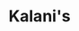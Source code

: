---
layout: place
title: "Kalani's"
permalink: /california/south-lake-tahoe/kalani-s.html
stateAbbr: CA
stateName: California
cityName: South Lake Tahoe
seo:
  name: "Kalani's"
  type: Restaurant
  links: http://kalanis.com/
description: "Fine-dining spot at the Heavenly Mountain base featuring Hawaiian eats & a variety of sushi rolls. Kalani's serves delicious sushi in South Lake Tahoe, California. Try fresh Japanese dishes for a great dining experience. Available for takeout, lunch, and dinner."
place_id: ChIJRV9f9HaQmYARS-KagE_VWFA
photos:
  - name: >-
      places/ChIJRV9f9HaQmYARS-KagE_VWFA/photos/AeeoHcLmgg7HWpi64VV3G3gZi5vhUezKkhMj_sH7Kd1kN06nq3KuZ6yvTJcghoO6iAi51V0CXAAeyLUCKABPOD8yMTWEVP0EraiKtDA00KKfV0TRFG81rbUQhnTVYhfP46XNUjwi4PW44pdQA2R0WW43L-QvUojvsrTju5YUFNDyUA2jcylXCXlRlSZD8HQPlU_SKJi7tAcR_mp9Rr5ci27LSUrqXNTrEPA7XayIn8T-TUvbNj8E56fyHXAwy3EX7luHUhMokU0Tqx8sY7OAbwIwQYAZePwxTSmBTIEf1X5heFnSGw
    widthPx: 2048
    heightPx: 1365
    authorAttributions:
      - displayName: Kalani's
        uri: https://maps.google.com/maps/contrib/115672398947819377464
        photoUri: >-
          https://lh3.googleusercontent.com/a-/ALV-UjU8FwN5_17UZ0J0SV1CmW84oh3ZTIZWiVeYbmxjhoxT4FAJJQ3R=s100-p-k-no-mo
    flagContentUri: >-
      https://www.google.com/local/imagery/report/?cb_client=maps_api_places.places_api&image_key=!1e10!2sAF1QipOgGxMp7ERExG9c27K2jPzBKkiAG9CFiozwMZQI&hl=en-US
    googleMapsUri: >-
      https://www.google.com/maps/place//data=!3m4!1e2!3m2!1sAF1QipOgGxMp7ERExG9c27K2jPzBKkiAG9CFiozwMZQI!2e10!4m2!3m1!1s0x80999076f45f5f45:0x5058d54f809ae24b
  - name: >-
      places/ChIJRV9f9HaQmYARS-KagE_VWFA/photos/AeeoHcK7dVP5TDrNA0kU5fdWjO5gSfDH3fuGQvkaqihRfWi15gQFxKBI3JLNqd0-pf44nBU8yqmtbVfuK3w1WC3lx2__J3Pn1hppiEMjgM5lf1W0_RjnYPyjc59vALiwXyju3pgjBA7LQLdU6aOFnlfb6y31Lvc_Tn_6S6ZFsqSTYTolXENKArcYvIEbWQ2tSR9OJ0J1DuFR3Sae2k-9jgbQetkliU6zm4CH75An7fkb_SF_pA2TZySZTwdUznDNpQ8XQeS4uGNzgMU89z3oaA8Tz8z7pUEwhylo7UzFhPMb8rwZIkBY49OxhjLExJhQ2S-3kl-c3XZdWEG3plE6a56yaJfqbtuEZj3TD6qzFTfMbZRvrbjDleqC9pCWcwFQ3AT6uzeu4TRT7PZsAajYiXasWi0LvJ1vyuti7hJqFg86Ylw
    widthPx: 3024
    heightPx: 4032
    authorAttributions:
      - displayName: John Mukhar
        uri: https://maps.google.com/maps/contrib/100154332780439037499
        photoUri: >-
          https://lh3.googleusercontent.com/a/ACg8ocI0YP0yhGtoP6SovswfYHJkvFWxr6By5yyQs4g6KCgJlielyg=s100-p-k-no-mo
    flagContentUri: >-
      https://www.google.com/local/imagery/report/?cb_client=maps_api_places.places_api&image_key=!1e10!2sCIHM0ogKEICAgMDwjseIKQ&hl=en-US
    googleMapsUri: >-
      https://www.google.com/maps/place//data=!3m4!1e2!3m2!1sCIHM0ogKEICAgMDwjseIKQ!2e10!4m2!3m1!1s0x80999076f45f5f45:0x5058d54f809ae24b
  - name: >-
      places/ChIJRV9f9HaQmYARS-KagE_VWFA/photos/AeeoHcKxnLEXosq0IHdobtw3sL-X7VGg8yO7KEzgrrkANTC0hnqA9EqKJ7ewXDSOLNZDdYcG0OLZp7FpN4KPCN-Jo2uhtuWwLB-3cRrpdVAEdeUnC1kFuhWct1Capa2G3xhO3qLAgg1EfeBkQmeR62NGimTYWRf2NsDJFxWdcKzr6JhrTaHwyEzn2mR0jojwRUTHtOddGfFuxvzC9euT6mA-_nx2iekqcZ8-hNJo8EYOEl91k8-iOn15MvTmgSE1QGxD1lEYbQUKo53QZ15ijZR8FczRHyUIH7Xmjj5ZVuDuGCz20Q
    widthPx: 2048
    heightPx: 1365
    authorAttributions:
      - displayName: Kalani's
        uri: https://maps.google.com/maps/contrib/115672398947819377464
        photoUri: >-
          https://lh3.googleusercontent.com/a-/ALV-UjU8FwN5_17UZ0J0SV1CmW84oh3ZTIZWiVeYbmxjhoxT4FAJJQ3R=s100-p-k-no-mo
    flagContentUri: >-
      https://www.google.com/local/imagery/report/?cb_client=maps_api_places.places_api&image_key=!1e10!2sAF1QipN6f0ZhXcoT8mGmGkk-GcAO1mIB8Qau-JXp34Fs&hl=en-US
    googleMapsUri: >-
      https://www.google.com/maps/place//data=!3m4!1e2!3m2!1sAF1QipN6f0ZhXcoT8mGmGkk-GcAO1mIB8Qau-JXp34Fs!2e10!4m2!3m1!1s0x80999076f45f5f45:0x5058d54f809ae24b
  - name: >-
      places/ChIJRV9f9HaQmYARS-KagE_VWFA/photos/AeeoHcLOeC6gDxiLiKmRgmRb1v4FXE2t98llCGjGzTrAiEuITXOAYi5p-aR4r-ETZStZcb-wGG-OSiFJNjesl0Mi17SVW3nG6q7LZdKa_xog7jAVIWPtYFEstW4LZ7yWaxyJlScTNuzUyG2t7nYfBdcJuqpnwMOlpBUvh6-DvEcsU4T8d5ovkfhtK6VZMunAhkLzXvCvjvhyMiqlRThG4ABLlFwbU7E11UMn3DOMUxCvYpbKBO1rCIUxJ9_Sa-dmz0jPZ8kJusENeDqpetjJTO9xro9dyVex94LrSm9iGr3_641QfNhMhXNP216QNLWOxRyTtiddM5rmOE1RDCzvVye7MFfHn2rLVy_CFQMZ9s4VjHqYQSpXUXTz7yvcwMp9GnDS-1AY8uuZjlja9TV8MopRSMKZjJ5mkIWi2VItZ9YNQsF_jA
    widthPx: 4800
    heightPx: 3600
    authorAttributions:
      - displayName: John Mukhar
        uri: https://maps.google.com/maps/contrib/100154332780439037499
        photoUri: >-
          https://lh3.googleusercontent.com/a/ACg8ocI0YP0yhGtoP6SovswfYHJkvFWxr6By5yyQs4g6KCgJlielyg=s100-p-k-no-mo
    flagContentUri: >-
      https://www.google.com/local/imagery/report/?cb_client=maps_api_places.places_api&image_key=!1e10!2sCIHM0ogKEICAgMDwjoe3WQ&hl=en-US
    googleMapsUri: >-
      https://www.google.com/maps/place//data=!3m4!1e2!3m2!1sCIHM0ogKEICAgMDwjoe3WQ!2e10!4m2!3m1!1s0x80999076f45f5f45:0x5058d54f809ae24b
  - name: >-
      places/ChIJRV9f9HaQmYARS-KagE_VWFA/photos/AeeoHcK0DNZUWmlsD1iPAcrS8fflMClVKHzAbrli-gwXZNjM7bvJUyehMr8PYjDcA45iCo8tHsPd0ivUAJ8M3RIntpLzsHp7dOqx8DUWR6Mg962o_rXdJIe96Asdm3zoWrSLUxow5Z2aDU9M1mPjaFqNex6WjiY5svl3FRz_NuKN0LfG6PvJ7IhbAtdo4JjoeSMVqvpWojHG_-Gc0JccxGFWBagUB-WAbaPJSqqSV-gi9qwZpXOz6Qocfbej1OeGc82bOHuIUO0Ib7Aelxrv8Y3YFFHW21DVtESsXwOSjTj4MW8ALyrhVwBITpzjgnVpAcoH0TCcVZ1WrRbDBOcKkQcZY8WY3X_3wkKfjZt2dwQJYH9C1nGTO7i7lecNU8E6Ml6Zij2D_miJ6vAAnEjPd4k6YJftun7xwv_5URpS5S1IDLClcQbV
    widthPx: 4800
    heightPx: 3600
    authorAttributions:
      - displayName: John Mukhar
        uri: https://maps.google.com/maps/contrib/100154332780439037499
        photoUri: >-
          https://lh3.googleusercontent.com/a/ACg8ocI0YP0yhGtoP6SovswfYHJkvFWxr6By5yyQs4g6KCgJlielyg=s100-p-k-no-mo
    flagContentUri: >-
      https://www.google.com/local/imagery/report/?cb_client=maps_api_places.places_api&image_key=!1e10!2sCIHM0ogKEICAgMDwjseIyQE&hl=en-US
    googleMapsUri: >-
      https://www.google.com/maps/place//data=!3m4!1e2!3m2!1sCIHM0ogKEICAgMDwjseIyQE!2e10!4m2!3m1!1s0x80999076f45f5f45:0x5058d54f809ae24b
  - name: >-
      places/ChIJRV9f9HaQmYARS-KagE_VWFA/photos/AeeoHcIg458JJ5WGpeM2cZ1VQk_166YX1zN7EOIKOlL2clIbD1I4ioE2fxmIiECsoBKdG2btqKnalR3FVEGddwL5PkJRaMSLvMEiBw9OPUnZoKmaStHilqX0FjEWvw-dLAxlEWTkT3V90e00JuXeJAhkdEJbtwNL9MH45f1ltf5SwHEzzbgouyXGJuIs5g0ZHgC1-PkGzfSqJDnC-6G5xAKV9gK2cs47kY47OnqJ2QFhB8q1vptzyy0zarmQyvofkEx7MMwfd_bWVAQARajpGv7KZTfVYFaBLvsWOlTstS0bMF_nxA
    widthPx: 2048
    heightPx: 1365
    authorAttributions:
      - displayName: Kalani's
        uri: https://maps.google.com/maps/contrib/115672398947819377464
        photoUri: >-
          https://lh3.googleusercontent.com/a-/ALV-UjU8FwN5_17UZ0J0SV1CmW84oh3ZTIZWiVeYbmxjhoxT4FAJJQ3R=s100-p-k-no-mo
    flagContentUri: >-
      https://www.google.com/local/imagery/report/?cb_client=maps_api_places.places_api&image_key=!1e10!2sAF1QipNx_lRDCuVjOSFSFmVvj1TIbzCcEGOpJt2Vur1-&hl=en-US
    googleMapsUri: >-
      https://www.google.com/maps/place//data=!3m4!1e2!3m2!1sAF1QipNx_lRDCuVjOSFSFmVvj1TIbzCcEGOpJt2Vur1-!2e10!4m2!3m1!1s0x80999076f45f5f45:0x5058d54f809ae24b
  - name: >-
      places/ChIJRV9f9HaQmYARS-KagE_VWFA/photos/AeeoHcI1nPyGwBk-4JV7GRDMz3ZSJt_G106LQcYh5cEoVcNNmuvZPSirHmEDikEkSoSPKyTAeNYHStL6u5nGCPcqgmj3W0L8yHRUuC6XlGZbZIYacZW4-65VRx9vhzXRRyAyMQtwRbhCRboAE453C-GHAZntr5dCcFH1caUVd1iE5RCM20f_ojlvWJwvIgSoj7hUX3fN8iuqqmj4y-9KrxyX1pY7t-ivfeFOth72Qf1cmBWFrjVl-bSXrMX3vsBlqdTjM1dm8I0w2nU2hYao_fWrsQXHFW-30ZtcdpbtE_GUqQaAUg
    widthPx: 2048
    heightPx: 1365
    authorAttributions:
      - displayName: Kalani's
        uri: https://maps.google.com/maps/contrib/115672398947819377464
        photoUri: >-
          https://lh3.googleusercontent.com/a-/ALV-UjU8FwN5_17UZ0J0SV1CmW84oh3ZTIZWiVeYbmxjhoxT4FAJJQ3R=s100-p-k-no-mo
    flagContentUri: >-
      https://www.google.com/local/imagery/report/?cb_client=maps_api_places.places_api&image_key=!1e10!2sAF1QipNVx5KQznzR0DycLsSJWJe1o3zzk9gMKV3OyX8_&hl=en-US
    googleMapsUri: >-
      https://www.google.com/maps/place//data=!3m4!1e2!3m2!1sAF1QipNVx5KQznzR0DycLsSJWJe1o3zzk9gMKV3OyX8_!2e10!4m2!3m1!1s0x80999076f45f5f45:0x5058d54f809ae24b
  - name: >-
      places/ChIJRV9f9HaQmYARS-KagE_VWFA/photos/AeeoHcJJsWzxhxlUNN8X8uKrmJOA5jPOsezgqeuB2HTL6MvwWWp2ZMNKrflALVrIJGwEfaoSqPvMl5-KQP3Sw19-EHHD3y2CMnpqGc9St5Is81L2fh3itspCOVW-Fj1cJnVq-bvKArQQVGMbBQozR1wPSD1CzDF1nGFL3fV_xMnnWlwmZXPQlx3RGRuQxww_kh1UjdR5xmW9mUqHVdPl4_zV9omUHEv1iD35a6zj5D4-qmFDAmVL_f4dhDK1jNwns2HqqxcwCfHphTEX03n8ysOb1odfBKjksey9s5hl89PBC5CsDw
    widthPx: 2048
    heightPx: 1365
    authorAttributions:
      - displayName: Kalani's
        uri: https://maps.google.com/maps/contrib/115672398947819377464
        photoUri: >-
          https://lh3.googleusercontent.com/a-/ALV-UjU8FwN5_17UZ0J0SV1CmW84oh3ZTIZWiVeYbmxjhoxT4FAJJQ3R=s100-p-k-no-mo
    flagContentUri: >-
      https://www.google.com/local/imagery/report/?cb_client=maps_api_places.places_api&image_key=!1e10!2sAF1QipMqxKpNJ9eBOsCuYqhtyRfvvwSMGtBBnZjVI_HS&hl=en-US
    googleMapsUri: >-
      https://www.google.com/maps/place//data=!3m4!1e2!3m2!1sAF1QipMqxKpNJ9eBOsCuYqhtyRfvvwSMGtBBnZjVI_HS!2e10!4m2!3m1!1s0x80999076f45f5f45:0x5058d54f809ae24b
  - name: >-
      places/ChIJRV9f9HaQmYARS-KagE_VWFA/photos/AeeoHcKZUpfhe00eqeSfx8O590MljLCWdp3vG_VoavHPyHnFREKmpNmHxbav925kp8LeRRfkDqZiE-hDdmI9YWipYkqtDnTq-jy2skwAIhy_LhMHN56-zsIKEmaRcrihqljldbRqGu4I0MQ2kFhh5O91hONC2w2Zs9VUndTef0Wm-SdKlG0cEi-APyq5GR41WfIHKAAvzRqhONd9gnYJfjAaZF9hDGrYHiazRy1BJFyW9irJMM7fvvQBAZCqJLZMem8Mg4a4xzuKwLDgdNMc2aen6Ksot09UoxyhdHN2FGGxuMR7jKn7OX05PWma6ePTEMB8521MzmoEb1_ASAdHvLxqFWNBivk9vPgyaOSMxGY5bhuOH61TXnLGklqwNQqgBLDJUyqDyHZ9ECnJnjvR5swVlmV2XJY7AX02vFty5_-OJk9b7A
    widthPx: 2925
    heightPx: 3468
    authorAttributions:
      - displayName: Brendan Kiely
        uri: https://maps.google.com/maps/contrib/117523430071286784872
        photoUri: >-
          https://lh3.googleusercontent.com/a-/ALV-UjU6_HO8R-zn8yYdWoHt0MWaJHW3D_ZXT9x7e7EMdB2pes4eBCpA0A=s100-p-k-no-mo
    flagContentUri: >-
      https://www.google.com/local/imagery/report/?cb_client=maps_api_places.places_api&image_key=!1e10!2sCIHM0ogKEICAgICry-KNSA&hl=en-US
    googleMapsUri: >-
      https://www.google.com/maps/place//data=!3m4!1e2!3m2!1sCIHM0ogKEICAgICry-KNSA!2e10!4m2!3m1!1s0x80999076f45f5f45:0x5058d54f809ae24b
  - name: >-
      places/ChIJRV9f9HaQmYARS-KagE_VWFA/photos/AeeoHcINYCth130q3_Evfq5HGfpgHRaRDxNINH0PbarupCl16SWHRIijGiHPlGdWYKLp80mfgFaNZxUXUrfkzm2U6diWWWo5kVXN51JqcZ8YuQAf-Q_QD7kUhm64dTMGzsBMUsedxMEX7ku6HyzM3-McwkmUG47lLzMDCdR3ecnBE-ePUoy-cUzX9nHu7wnUniYLoL1JO1Yq-MwIhvFBowCsw4Grr3iAAQqkoNmOYRVJeNlfCCHwP9JLkTO3BBkjc7CQJzlQyCjUx57NPbrf0njEYETfYatEztjuadZ0B44hd7xAIw
    widthPx: 4800
    heightPx: 3200
    authorAttributions:
      - displayName: Kalani's
        uri: https://maps.google.com/maps/contrib/115672398947819377464
        photoUri: >-
          https://lh3.googleusercontent.com/a-/ALV-UjU8FwN5_17UZ0J0SV1CmW84oh3ZTIZWiVeYbmxjhoxT4FAJJQ3R=s100-p-k-no-mo
    flagContentUri: >-
      https://www.google.com/local/imagery/report/?cb_client=maps_api_places.places_api&image_key=!1e10!2sAF1QipOY4qKk3ct44fmeiU_rsvPCBulkfy_7pZRT34Sh&hl=en-US
    googleMapsUri: >-
      https://www.google.com/maps/place//data=!3m4!1e2!3m2!1sAF1QipOY4qKk3ct44fmeiU_rsvPCBulkfy_7pZRT34Sh!2e10!4m2!3m1!1s0x80999076f45f5f45:0x5058d54f809ae24b
address: '1001 Heavenly Village Way #26, South Lake Tahoe, CA 96150, USA'
street: '1001 Heavenly Village Way #26'
city: South Lake Tahoe
state: CA
zip: '96150'
country: USA
neighborhood: null
latitude: '38.956021'
longitude: '-119.942831'
accessibility_options:
  wheelchairAccessibleParking: true
  wheelchairAccessibleEntrance: true
  wheelchairAccessibleRestroom: true
  wheelchairAccessibleSeating: true
business_status: OPERATIONAL
name: Kalani's
google_maps_links:
  directionsUri: >-
    https://www.google.com/maps/dir//''/data=!4m7!4m6!1m1!4e2!1m2!1m1!1s0x80999076f45f5f45:0x5058d54f809ae24b!3e0
  placeUri: https://maps.google.com/?cid=5789611858421539403
  writeAReviewUri: >-
    https://www.google.com/maps/place//data=!4m3!3m2!1s0x80999076f45f5f45:0x5058d54f809ae24b!12e1
  reviewsUri: >-
    https://www.google.com/maps/place//data=!4m4!3m3!1s0x80999076f45f5f45:0x5058d54f809ae24b!9m1!1b1
  photosUri: >-
    https://www.google.com/maps/place//data=!4m3!3m2!1s0x80999076f45f5f45:0x5058d54f809ae24b!10e5
primary_type: Restaurant
opening_hours:
  regular: null
  current: null
secondary_opening_hours:
  regular:
    weekdayDescriptions: null
    type: null
  current:
    weekdayDescriptions: null
    type: null
phone: (530) 544-6100
price_level: PRICE_LEVEL_EXPENSIVE
price_range: $50 &ndash; $100
rating: '4.3'
rating_count: 0
website: http://kalanis.com/
reviews:
  - name: >-
      places/ChIJRV9f9HaQmYARS-KagE_VWFA/reviews/ChZDSUhNMG9nS0VJQ0FnTUR3am9lM0tREAE
    relativePublishTimeDescription: 2 weeks ago
    rating: 5
    text:
      text: >-
        We went to this restaurant on a recommendation from the concierge at the
        hotel we were staying at, and it was within walking distance and there
        are a lot of other choices. The restaurant was packed on a Thursday
        night, but had a high-top table in the bar, so we went with that. Caleb
        our waiter/bartender, was super. He was professional and friendly and
        knew his stuff. So was the young man that brought out the food (forgot
        his name, picture included in the review). We ordered different drinks;
        I had the Hawaiian Margaritta (Just average) and then the Maui Sunset
        (Excellent), my wife had the White Linen and the Maui Sunset and loved
        both of them. The drinks were well done and looked impressive. We
        decided to order soups and appetizers for dinner. So we had a bowl of
        the Clam Chowder and the Lobster Bisque, and they were both excellent,
        tasted fresh and delicious. And we had an order of their award-winning
        Wing, the wings did not disappoint. They we had an order of Fried Ahi,
        Heavenly Roll, and Veggie Roll. The food looked and tasted very fresh
        and we enjoyed it all. I ordered a Hawaiian Bread Pudding, and that was
        just average, but I still enjoyed it. We will definitely come back.
      languageCode: en
    originalText:
      text: >-
        We went to this restaurant on a recommendation from the concierge at the
        hotel we were staying at, and it was within walking distance and there
        are a lot of other choices. The restaurant was packed on a Thursday
        night, but had a high-top table in the bar, so we went with that. Caleb
        our waiter/bartender, was super. He was professional and friendly and
        knew his stuff. So was the young man that brought out the food (forgot
        his name, picture included in the review). We ordered different drinks;
        I had the Hawaiian Margaritta (Just average) and then the Maui Sunset
        (Excellent), my wife had the White Linen and the Maui Sunset and loved
        both of them. The drinks were well done and looked impressive. We
        decided to order soups and appetizers for dinner. So we had a bowl of
        the Clam Chowder and the Lobster Bisque, and they were both excellent,
        tasted fresh and delicious. And we had an order of their award-winning
        Wing, the wings did not disappoint. They we had an order of Fried Ahi,
        Heavenly Roll, and Veggie Roll. The food looked and tasted very fresh
        and we enjoyed it all. I ordered a Hawaiian Bread Pudding, and that was
        just average, but I still enjoyed it. We will definitely come back.
      languageCode: en
    authorAttribution:
      displayName: John Mukhar
      uri: https://www.google.com/maps/contrib/100154332780439037499/reviews
      photoUri: >-
        https://lh3.googleusercontent.com/a/ACg8ocI0YP0yhGtoP6SovswfYHJkvFWxr6By5yyQs4g6KCgJlielyg=s128-c0x00000000-cc-rp-mo-ba4
    publishTime: '2025-03-25T22:16:59.255440Z'
    flagContentUri: >-
      https://www.google.com/local/review/rap/report?postId=ChZDSUhNMG9nS0VJQ0FnTUR3am9lM0tREAE&d=17924085&t=1
    googleMapsUri: >-
      https://www.google.com/maps/reviews/data=!4m6!14m5!1m4!2m3!1sChZDSUhNMG9nS0VJQ0FnTUR3am9lM0tREAE!2m1!1s0x80999076f45f5f45:0x5058d54f809ae24b
  - name: >-
      places/ChIJRV9f9HaQmYARS-KagE_VWFA/reviews/ChdDSUhNMG9nS0VJQ0FnTUNRM0tXUG9RRRAB
    relativePublishTimeDescription: a month ago
    rating: 5
    text:
      text: >-
        My husband and I always eat here when we visit South Lake Tahoe. Shelby
        was our waitress this time and she was friendly and attentive. She was
        accommodating when requesting to sub a side for our steak.


        Food was great as always. We can’t wait to be back.
      languageCode: en
    originalText:
      text: >-
        My husband and I always eat here when we visit South Lake Tahoe. Shelby
        was our waitress this time and she was friendly and attentive. She was
        accommodating when requesting to sub a side for our steak.


        Food was great as always. We can’t wait to be back.
      languageCode: en
    authorAttribution:
      displayName: Kalani B
      uri: https://www.google.com/maps/contrib/113368928279075566084/reviews
      photoUri: >-
        https://lh3.googleusercontent.com/a/ACg8ocKRhksviUuZmxlsusKLTGTjbnjsc4AnwKzaBim3quf4Og8lIg=s128-c0x00000000-cc-rp-mo-ba2
    publishTime: '2025-03-02T23:04:49.814052Z'
    flagContentUri: >-
      https://www.google.com/local/review/rap/report?postId=ChdDSUhNMG9nS0VJQ0FnTUNRM0tXUG9RRRAB&d=17924085&t=1
    googleMapsUri: >-
      https://www.google.com/maps/reviews/data=!4m6!14m5!1m4!2m3!1sChdDSUhNMG9nS0VJQ0FnTUNRM0tXUG9RRRAB!2m1!1s0x80999076f45f5f45:0x5058d54f809ae24b
  - name: >-
      places/ChIJRV9f9HaQmYARS-KagE_VWFA/reviews/ChdDSUhNMG9nS0VJQ0FnTURnX3VXVl9BRRAB
    relativePublishTimeDescription: a month ago
    rating: 5
    text:
      text: >-
        The best meal we’ve had in a while! Laurita’s service was impeccable,
        the food came quickly and was cooked to perfection. We are foodies and
        honestly loved everything we got and had fun eating it. We got the mixed
        seafood, the poke nachos, the rack of lamb, and the Chilean sea bass. We
        didn’t lick the plates but it was hard…
      languageCode: en
    originalText:
      text: >-
        The best meal we’ve had in a while! Laurita’s service was impeccable,
        the food came quickly and was cooked to perfection. We are foodies and
        honestly loved everything we got and had fun eating it. We got the mixed
        seafood, the poke nachos, the rack of lamb, and the Chilean sea bass. We
        didn’t lick the plates but it was hard…
      languageCode: en
    authorAttribution:
      displayName: Cassandra Condon
      uri: https://www.google.com/maps/contrib/106808258704508659437/reviews
      photoUri: >-
        https://lh3.googleusercontent.com/a-/ALV-UjXYe5YOTzimORgRL3XWIF4NCkvn8qzHF5gr46DIQ5VkW070M7Zk=s128-c0x00000000-cc-rp-mo-ba4
    publishTime: '2025-02-25T03:19:46.098467Z'
    flagContentUri: >-
      https://www.google.com/local/review/rap/report?postId=ChdDSUhNMG9nS0VJQ0FnTURnX3VXVl9BRRAB&d=17924085&t=1
    googleMapsUri: >-
      https://www.google.com/maps/reviews/data=!4m6!14m5!1m4!2m3!1sChdDSUhNMG9nS0VJQ0FnTURnX3VXVl9BRRAB!2m1!1s0x80999076f45f5f45:0x5058d54f809ae24b
  - name: >-
      places/ChIJRV9f9HaQmYARS-KagE_VWFA/reviews/ChZDSUhNMG9nS0VJQ0FnSUNudk9YcUhREAE
    relativePublishTimeDescription: 6 months ago
    rating: 5
    text:
      text: >-
        This was an incredible place for a nicer dinner out in South Lake. We
        had a group and they sat us no problem. The food and drinks were
        incredible. I started with the crab cakes and lobster bisque then had
        the shrimp lettuce wraps which all were fantastic. Highly recommend
        stopping in here for a nice meal.
      languageCode: en
    originalText:
      text: >-
        This was an incredible place for a nicer dinner out in South Lake. We
        had a group and they sat us no problem. The food and drinks were
        incredible. I started with the crab cakes and lobster bisque then had
        the shrimp lettuce wraps which all were fantastic. Highly recommend
        stopping in here for a nice meal.
      languageCode: en
    authorAttribution:
      displayName: Preston Henry
      uri: https://www.google.com/maps/contrib/105036305199176843291/reviews
      photoUri: >-
        https://lh3.googleusercontent.com/a-/ALV-UjUXVptX-IfQVBkZLTZSo-2pgjk8Gdsvu65dM4Yc7pouX8mGuFSw6Q=s128-c0x00000000-cc-rp-mo-ba5
    publishTime: '2024-09-23T23:38:19.534097Z'
    flagContentUri: >-
      https://www.google.com/local/review/rap/report?postId=ChZDSUhNMG9nS0VJQ0FnSUNudk9YcUhREAE&d=17924085&t=1
    googleMapsUri: >-
      https://www.google.com/maps/reviews/data=!4m6!14m5!1m4!2m3!1sChZDSUhNMG9nS0VJQ0FnSUNudk9YcUhREAE!2m1!1s0x80999076f45f5f45:0x5058d54f809ae24b
  - name: >-
      places/ChIJRV9f9HaQmYARS-KagE_VWFA/reviews/ChdDSUhNMG9nS0VJQ0FnSUQ3LWZtZ3lRRRAB
    relativePublishTimeDescription: 7 months ago
    rating: 4
    text:
      text: >-
        Walked in to grab a drink at the bar while we waited for our table next
        door; it turned out to be the perfect spot to spend the time.


        The vibe bordered on tacky but managed to keep it closer to the upscale
        side of the fence, with a tropical Hawaiian theme. The cocktail list was
        extensive and impressive; the service at the bar was professional and
        quick.


        The front staff did seem a bit green; midway through talking to the
        hostess, a waitress interrupted us to speak directly with her without
        any sort of acknowledgement that she was interrupting. It wasn’t a huge
        deal but felt a bit unprofessional — they seemed like high schoolers
        working a summer job (again, not a huge deal, but it would’ve been a red
        flag had we been dining for dinner).


        Would definitely come back for a drink while enjoying an evening in
        Heavenly village.
      languageCode: en
    originalText:
      text: >-
        Walked in to grab a drink at the bar while we waited for our table next
        door; it turned out to be the perfect spot to spend the time.


        The vibe bordered on tacky but managed to keep it closer to the upscale
        side of the fence, with a tropical Hawaiian theme. The cocktail list was
        extensive and impressive; the service at the bar was professional and
        quick.


        The front staff did seem a bit green; midway through talking to the
        hostess, a waitress interrupted us to speak directly with her without
        any sort of acknowledgement that she was interrupting. It wasn’t a huge
        deal but felt a bit unprofessional — they seemed like high schoolers
        working a summer job (again, not a huge deal, but it would’ve been a red
        flag had we been dining for dinner).


        Would definitely come back for a drink while enjoying an evening in
        Heavenly village.
      languageCode: en
    authorAttribution:
      displayName: Matty Easton
      uri: https://www.google.com/maps/contrib/101322551589574501971/reviews
      photoUri: >-
        https://lh3.googleusercontent.com/a-/ALV-UjVyCioQq8m2Hu6G39FXMBA5AM3Oxh-rAE56em7tHbeclnUF0hIQew=s128-c0x00000000-cc-rp-mo-ba5
    publishTime: '2024-08-26T06:16:57.172613Z'
    flagContentUri: >-
      https://www.google.com/local/review/rap/report?postId=ChdDSUhNMG9nS0VJQ0FnSUQ3LWZtZ3lRRRAB&d=17924085&t=1
    googleMapsUri: >-
      https://www.google.com/maps/reviews/data=!4m6!14m5!1m4!2m3!1sChdDSUhNMG9nS0VJQ0FnSUQ3LWZtZ3lRRRAB!2m1!1s0x80999076f45f5f45:0x5058d54f809ae24b
parking_options: null
payment_options:
  acceptsCreditCards: true
  acceptsDebitCards: true
  acceptsCashOnly: false
  acceptsNfc: true
allow_dogs: null
curbside_pickup: null
delivery: false
dine_in: true
good_for_children: true
good_for_groups: true
good_for_sports: false
live_music: false
menu_for_children: true
outdoor_seating: true
reservable: true
restroom: true
serves_beer: true
serves_breakfast: false
serves_brunch: true
serves_cocktails: true
serves_coffee: true
serves_dinner: true
serves_dessert: true
serves_lunch: true
serves_vegetarian_food: true
serves_wine: true
takeout: true
update_category: essentials
summary: >-
  Fine-dining spot at the Heavenly Mountain base featuring Hawaiian eats & a
  variety of sushi rolls.

---